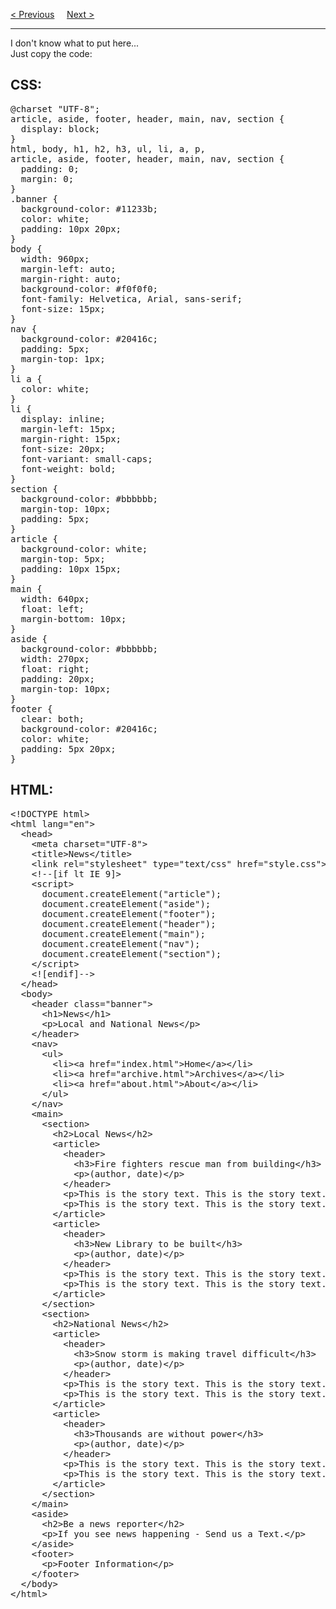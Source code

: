 <a href="/HTML5/Tags/section.md">&lt; Previous</a>
&nbsp;&nbsp;&nbsp;
<a href="/HTML5/Quiz.md">Next &gt;</a>
<hr>
I don't know what to put here...
<br>
Just copy the code:
<h2>CSS:</h2>
<pre>
@charset "UTF-8";
article, aside, footer, header, main, nav, section {
  display: block;
}
html, body, h1, h2, h3, ul, li, a, p, 
article, aside, footer, header, main, nav, section {
  padding: 0;
  margin: 0;
}
.banner {
  background-color: #11233b;
  color: white;
  padding: 10px 20px;
}
body {
  width: 960px;
  margin-left: auto;
  margin-right: auto;
  background-color: #f0f0f0;
  font-family: Helvetica, Arial, sans-serif;
  font-size: 15px;
}
nav {
  background-color: #20416c;
  padding: 5px;
  margin-top: 1px;
}
li a {
  color: white;
}
li {
  display: inline;
  margin-left: 15px;
  margin-right: 15px;
  font-size: 20px;
  font-variant: small-caps;
  font-weight: bold;
}
section {
  background-color: #bbbbbb;
  margin-top: 10px;
  padding: 5px;
}
article {
  background-color: white;
  margin-top: 5px;
  padding: 10px 15px;
}
main {
  width: 640px;
  float: left;
  margin-bottom: 10px;
}
aside {
  background-color: #bbbbbb;
  width: 270px;
  float: right;
  padding: 20px;
  margin-top: 10px;
}
footer {
  clear: both;
  background-color: #20416c;
  color: white;
  padding: 5px 20px;
}
</pre>
<h2>HTML:</h2>
<pre>
&lt;!DOCTYPE html&gt;
&lt;html lang="en"&gt;
  &lt;head&gt;
    &lt;meta charset="UTF-8"&gt;
    &lt;title>News&lt;/title&gt;
    &lt;link rel="stylesheet" type="text/css" href="style.css"&gt;
    &lt;!--[if lt IE 9]&gt;
    &lt;script&gt;
      document.createElement("article");
      document.createElement("aside");
      document.createElement("footer");
      document.createElement("header");
      document.createElement("main");
      document.createElement("nav");
      document.createElement("section");
    &lt;/script&gt;
    &lt;![endif]--&gt;
  &lt;/head&gt;
  &lt;body&gt;
    &lt;header class="banner"&gt;
      &lt;h1&gt;News&lt;/h1&gt;
      &lt;p&gt;Local and National News&lt;/p&gt;
    &lt;/header&gt;
    &lt;nav&gt;
      &lt;ul&gt;
        &lt;li>&lt;a href="index.html">Home&lt;/a>&lt;/li&gt;
        &lt;li>&lt;a href="archive.html">Archives&lt;/a>&lt;/li&gt;
        &lt;li>&lt;a href="about.html">About&lt;/a>&lt;/li&gt;
      &lt;/ul&gt;
    &lt;/nav&gt;
    &lt;main&gt;
      &lt;section&gt;
        &lt;h2&gt;Local News&lt;/h2&gt;
        &lt;article&gt;
          &lt;header&gt;
            &lt;h3&gt;Fire fighters rescue man from building&lt;/h3&gt;
            &lt;p&gt;(author, date)&lt;/p&gt;
          &lt;/header>
          &lt;p&gt;This is the story text. This is the story text.&lt;/p&gt;
          &lt;p&gt;This is the story text. This is the story text.&lt;/p&gt;
        &lt;/article&gt;
        &lt;article&gt;
          &lt;header&gt;
            &lt;h3&gt;New Library to be built&lt;/h3&gt;
            &lt;p&gt;(author, date)&lt;/p&gt;
          &lt;/header&gt;
          &lt;p&gt;This is the story text. This is the story text.&lt;/p&gt;
          &lt;p&gt;This is the story text. This is the story text.&lt;/p&gt;
        &lt;/article&gt;
      &lt;/section&gt;
      &lt;section&gt;
        &lt;h2&gt;National News&lt;/h2&gt;
        &lt;article&gt;
          &lt;header&gt;
            &lt;h3&gt;Snow storm is making travel difficult&lt;/h3&gt;
            &lt;p&gt;(author, date)&lt;/p&gt;
          &lt;/header&gt;
          &lt;p&gt;This is the story text. This is the story text.&lt;/p&gt;
          &lt;p&gt;This is the story text. This is the story text.&lt;/p&gt;
        &lt;/article&gt;
        &lt;article&gt;
          &lt;header&gt;
            &lt;h3&gt;Thousands are without power&lt;/h3&gt;
            &lt;p&gt;(author, date)&lt;/p&gt;
          &lt;/header&gt;
          &lt;p&gt;This is the story text. This is the story text.&lt;/p&gt;
          &lt;p&gt;This is the story text. This is the story text.&lt;/p&gt;
        &lt;/article&gt;
      &lt;/section&gt;
    &lt;/main&gt;
    &lt;aside&gt;
      &lt;h2&gt;Be a news reporter&lt;/h2&gt;
      &lt;p&gt;If you see news happening - Send us a Text.&lt;/p&gt;
    &lt;/aside&gt;
    &lt;footer&gt;
      &lt;p&gt;Footer Information&lt;/p&gt;
    &lt;/footer&gt;
  &lt;/body&gt;
&lt;/html&gt;
</pre>
